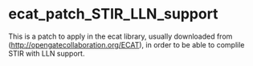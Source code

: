 # ecat_patch_STIR_LLN_support
This is a patch to apply in the ecat library, usually downloaded from (http://opengatecollaboration.org/ECAT), in order to be able to complile STIR with LLN support. 
